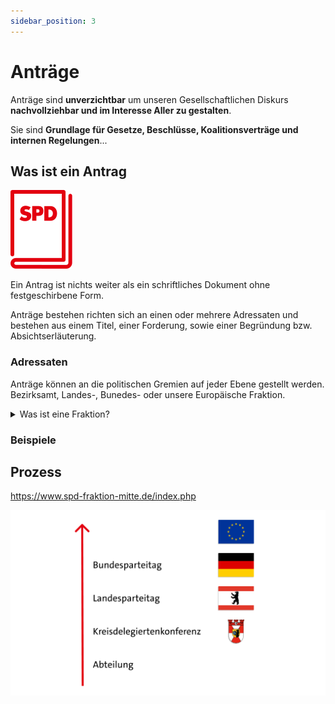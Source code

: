 ```yaml
---
sidebar_position: 3
---
```


# Anträge

Anträge sind **unverzichtbar** um unseren Gesellschaftlichen Diskurs **nachvollziehbar und im Interesse Aller zu gestalten**. 

Sie sind **Grundlage für Gesetze, Beschlüsse, Koalitionsverträge und internen Regelungen**... 

## Was ist ein Antrag
![Antrag](/img/SPD_Parteibuch_rot-frei_RGB.svg)

Ein Antrag ist nichts weiter als ein schriftliches Dokument ohne festgeschirbene Form.

Anträge bestehen richten sich an einen oder mehrere Adressaten und bestehen aus einem Titel, einer Forderung, sowie einer Begründung bzw. Absichtserläuterung.

### Adressaten
Anträge können an die politischen Gremien auf jeder Ebene gestellt werden.
Bezirksamt, Landes-, Bunedes- oder unsere Europäische Fraktion.

<details>
  <summary>Was ist eine Fraktion?</summary>
  <div>

  </div>
</details>

### Beispiele

## Prozess

https://www.spd-fraktion-mitte.de/index.php

![prozess](/img/Antragsprogress.png)